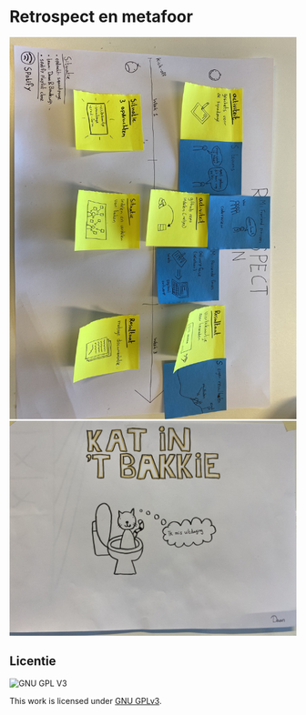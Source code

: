 # Retrospect en metafoor
<!-- Geef je project een titel en schrijf in één zin wat het is -->

<img src="https://github.com/DaanKorver/connect-your-tribe-sketchnote-your-retrospect/blob/main/retrospective.jpg">
<img src="https://github.com/DaanKorver/connect-your-tribe-sketchnote-your-retrospect/blob/main/kat.jpg">

## Licentie

![GNU GPL V3](https://www.gnu.org/graphics/gplv3-127x51.png)

This work is licensed under [GNU GPLv3](./LICENSE).
